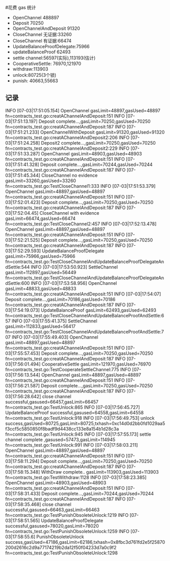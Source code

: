 #花费 gas 统计
* OpenChannel 488897
* Deposit 70250
* OpenChannelAndDeposit 91320
* CloseChannel 无证据:33260
* CloseChannel 有证据:66474
* UpdateBalanceProofDelegate:75966
* updateBalanceProof 62493
* settle channel:56597(实际),113193(估计)
* CooperativeSettle: 76970,121970
* withdraw:113903
* unlock:80725(3个锁)
* punish: 40663,55663



## 记录
INFO [07-03|17:51:05.154] OpenChannel gasLimit=48897,gasUsed=48897 fn=contracts_test.go:creatAChannelAndDeposit:151
INFO [07-03|17:51:13.197] Deposit complete...,gasLimit=70250,gasUsed=70250 fn=contracts_test.go:creatAChannelAndDeposit:187
INFO [07-03|17:51:21.233] OpenChannelWithDeposit gasLimit=91320,gasUsed=91320 fn=contracts_test.go:creatAChannelAndDeposit2:206
INFO [07-03|17:51:24.258] Deposit2 complete...,gasLimit=70250,gasUsed=70250 fn=contracts_test.go:creatAChannelAndDeposit2:229
INFO [07-03|17:51:33.287] OpenChannel gasLimit=48903,gasUsed=48903 fn=contracts_test.go:creatAChannelAndDeposit:151
INFO [07-03|17:51:41.328] Deposit complete...,gasLimit=70244,gasUsed=70244 fn=contracts_test.go:creatAChannelAndDeposit:187
INFO [07-03|17:51:45.344] CloseChannel no evidence gasLimit=33260,gasUsed=33260 fn=contracts_test.go:TestCloseChannel1:333
INFO [07-03|17:51:53.379] OpenChannel gasLimit=48897,gasUsed=48897 fn=contracts_test.go:creatAChannelAndDeposit:151
INFO [07-03|17:52:01.423] Deposit complete...,gasLimit=70250,gasUsed=70250 fn=contracts_test.go:creatAChannelAndDeposit:187
INFO [07-03|17:52:04.45] CloseChannel with evidence gasLimit=66474,gasUsed=66474 fn=contracts_test.go:TestCloseChannel2:457
INFO [07-03|17:52:13.478] OpenChannel gasLimit=48897,gasUsed=48897 fn=contracts_test.go:creatAChannelAndDeposit:151
INFO [07-03|17:52:21.525] Deposit complete...,gasLimit=70250,gasUsed=70250 fn=contracts_test.go:creatAChannelAndDeposit:187
INFO [07-03|17:52:29.593] UpdateBalanceProofDelegate gasLimit=75966,gasUsed=75966 fn=contracts_test.go:TestCloseChannelAndUpdateBalanceProofDelegateAndSettle:544
INFO [07-03|17:53:50.923] SettleChannel gasLimit=112897,gasUsed=56449 fn=contracts_test.go:TestCloseChannelAndUpdateBalanceProofDelegateAndSettle:600
INFO [07-03|17:53:58.956] OpenChannel gasLimit=48833,gasUsed=48833 fn=contracts_test.go:creatAChannelAndDeposit:151
INFO [07-03|17:54:07] Deposit complete...,gasLimit=70186,gasUsed=70186 fn=contracts_test.go:creatAChannelAndDeposit:187
INFO [07-03|17:54:19.073] UpdateBalanceProof gasLimit=62493,gasUsed=62493 fn=contracts_test.go:TestCloseChannelAndUpdateBalanceProofAndSettle:657
INFO [07-03|17:55:41.375] SettleChannel gasLimit=112833,gasUsed=56417 fn=contracts_test.go:TestCloseChannelAndUpdateBalanceProofAndSettle:707
INFO [07-03|17:55:49.403] OpenChannel gasLimit=48897,gasUsed=48897 fn=contracts_test.go:creatAChannelAndDeposit:151
INFO [07-03|17:55:57.453] Deposit complete...,gasLimit=70250,gasUsed=70250 fn=contracts_test.go:creatAChannelAndDeposit:187
INFO [07-03|17:56:01.494] CooperativeSettle gasLimit=121970,gasUsed=76970 fn=contracts_test.go:TestCooperateSettleChannel:775
INFO [07-03|17:56:13.544] OpenChannel gasLimit=48897,gasUsed=48897 fn=contracts_test.go:creatAChannelAndDeposit:151
INFO [07-03|17:56:21.587] Deposit complete...,gasLimit=70250,gasUsed=70250 fn=contracts_test.go:creatAChannelAndDeposit:187
INFO [07-03|17:56:28.642] close channel successful,gasused=66457,gasLimit=66457 fn=contracts_test.go:TestUnlock:865
INFO [07-03|17:56:45.727] UpdateBalanceProof successful,gasused=64558,gasLimit=64558 fn=contracts_test.go:TestUnlock:918
INFO [07-03|17:56:49.753] unlock success,gasUsed=80725,gasLimit=80725,txhash=0xc14d0d2bb0fd1029aa5f3ccf5c5850850f8badf9d4438cc133e8a154b1d28c3a fn=contracts_test.go:TestUnlock:945
INFO [07-03|17:57:55.173] settle channel complete ,gasused=57473,gasLimit=114945 fn=contracts_test.go:TestUnlock:991
INFO [07-03|17:58:03.211] OpenChannel gasLimit=48897,gasUsed=48897 fn=contracts_test.go:creatAChannelAndDeposit:151
INFO [07-03|17:58:11.294] Deposit complete...,gasLimit=70250,gasUsed=70250 fn=contracts_test.go:creatAChannelAndDeposit:187
INFO [07-03|17:58:15.348] WithDraw complete.. gasLimit=113903,gasUsed=113903 fn=contracts_test.go:TestWithdraw:1128
INFO [07-03|17:58:23.385] OpenChannel gasLimit=48903,gasUsed=48903 fn=contracts_test.go:creatAChannelAndDeposit:151
INFO [07-03|17:58:31.433] Deposit complete...,gasLimit=70244,gasUsed=70244 fn=contracts_test.go:creatAChannelAndDeposit:187
INFO [07-03|17:58:35.468] close channel successful,gasused=66463,gasLimit=66463 fn=contracts_test.go:TestPunishObsoleteUnlock:1219
INFO [07-03|17:58:51.565] UpdateBalanceProofDelegate successful,gasused=78020,gasLimit=78020 fn=contracts_test.go:TestPunishObsoleteUnlock:1259
INFO [07-03|17:58:55.6] PunishObsoleteUnlock success,gasUsed=47186,gasLimit=62186,txhash=0x8fbc3d761fd2e5f25870200d2616c2d9a77174219b2da12f50f04233d7a0c9f2 fn=contracts_test.go:TestPunishObsoleteUnlock:1298
